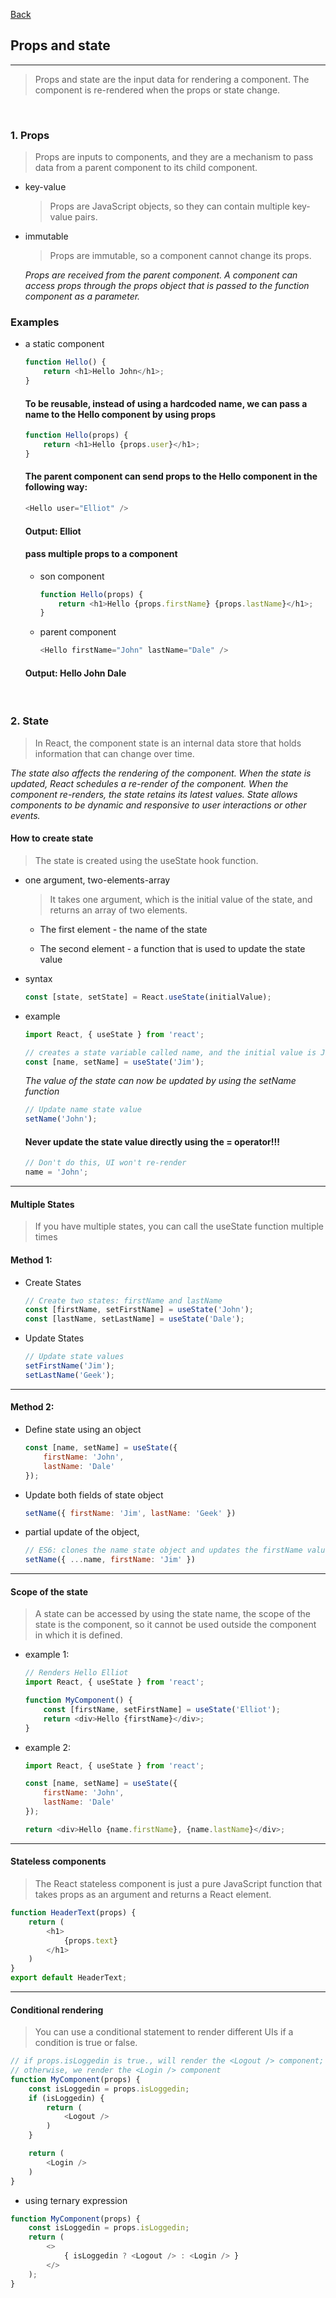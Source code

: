 [Back](README.md)

## Props and state

<hr>


> Props and state are the input data for rendering a component. The component is re-rendered 
when the props or state change.

&nbsp;

### 1. Props

> Props are inputs to components, and they are a mechanism to pass data from a parent component 
to its child component.

- key-value
    > Props are JavaScript objects, so they can contain multiple key-value pairs.

- immutable
    > Props are immutable, so a component cannot change its props.
    
    _Props are received from the parent component. A component can access props through the props object that is passed to the function component as a parameter._

### Examples

- a static component
    ```javascript
    function Hello() {
        return <h1>Hello John</h1>;
    }
    ```

    ####  To be reusable, instead of using a hardcoded name, we can pass a name to the Hello component by using props

    ```javascript
    function Hello(props) {
        return <h1>Hello {props.user}</h1>;
    }
    ```

    #### The parent component can send props to the Hello component in the following way:
    ```javascript
    <Hello user="Elliot" />
    ```

    #### Output: Elliot

    #### pass multiple props to a component
    - son component
        ```javascript
        function Hello(props) {
            return <h1>Hello {props.firstName} {props.lastName}</h1>;
        }
        ```

    - parent component
        ```javascript
        <Hello firstName="John" lastName="Dale" />
        ```

    #### Output: Hello John Dale

&nbsp;

### 2. State

> In React, the component state is an internal data store that holds information that can change over time.

_The state also affects the rendering of the component. When the state is updated, React schedules a re-render of the component. When the component re-renders, the state retains 
its latest values. State allows components to be dynamic and responsive to user interactions or 
other events._

#### How to create state
> The state is created using the useState hook function. 

- one argument, two-elements-array

    > It takes one argument, which is the initial value of the state, and returns an array of two elements.


    - The first element - the name of the state

    - The second element - a function that is used to update the state value

- syntax
    ```javascript
    const [state, setState] = React.useState(initialValue);
    ```

- example
    
    ```javascript
    import React, { useState } from 'react';

    // creates a state variable called name, and the initial value is Jim
    const [name, setName] = useState('Jim');
    ```

    _The value of the state can now be updated by using the setName function_
    ```javascript
    // Update name state value
    setName('John');
    ```

    #### Never update the state value directly using the = operator!!!
    ```javascript
    // Don't do this, UI won't re-render
    name = 'John';
    ```

<hr>

#### Multiple States
> If you have multiple states, you can call the useState function multiple times

#### Method 1:

- Create States
    ```javascript
    // Create two states: firstName and lastName
    const [firstName, setFirstName] = useState('John');
    const [lastName, setLastName] = useState('Dale');
    ```

- Update States
    ```javascript
    // Update state values
    setFirstName('Jim');
    setLastName('Geek');
    ```

<hr>

#### Method 2:

- Define state using an object
    ```javascript
    const [name, setName] = useState({
        firstName: 'John', 
        lastName: 'Dale'
    });

- Update both fields of state object
    ```javascript
    setName({ firstName: 'Jim', lastName: 'Geek' })
    ```

- partial update of the object,
    ```javascript
    // ES6: clones the name state object and updates the firstName value
    setName({ ...name, firstName: 'Jim' })
    ```

<hr>

#### Scope of the state

> A state can be accessed by using the state name, the scope of the state is the component, so it cannot be used outside the component in which it is defined.

- example 1:
    ```javascript
    // Renders Hello Elliot
    import React, { useState } from 'react';

    function MyComponent() {
        const [firstName, setFirstName] = useState('Elliot');
        return <div>Hello {firstName}</div>;
    }
    ```

- example 2:
    ```javascript
    import React, { useState } from 'react';

    const [name, setName] = useState({
        firstName: 'John', 
        lastName: 'Dale'
    });

    return <div>Hello {name.firstName}, {name.lastName}</div>;
    ```

<hr>

#### Stateless components

> The React stateless component is just a pure JavaScript function that takes props as an argument and returns a React element.

```javascript
function HeaderText(props) {
    return (
        <h1>
            {props.text}
        </h1>
    )
}
export default HeaderText;
```

<hr>

#### Conditional rendering

> You can use a conditional statement to render different UIs if a condition is true or false.

```javascript
// if props.isLoggedin is true., will render the <Logout /> component; 
// otherwise, we render the <Login /> component
function MyComponent(props) {
    const isLoggedin = props.isLoggedin;
    if (isLoggedin) {
        return (
            <Logout />
        )
    }

    return (
        <Login />
    )
}
```

- using ternary expression
```javascript
function MyComponent(props) {
	const isLoggedin = props.isLoggedin;
	return (
		<>
			{ isLoggedin ? <Logout /> : <Login /> }
		</>
	);
}
```

